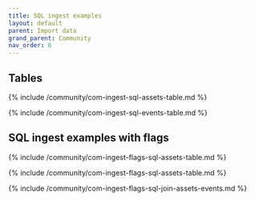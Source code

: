 ```yaml
---
title: SQL ingest examples
layout: default
parent: Import data
grand_parent: Community
nav_order: 6
---
```


## Tables

{% include /community/com-ingest-sql-assets-table.md %}

{% include /community/com-ingest-sql-events-table.md %}

## SQL ingest examples with flags

{% include /community/com-ingest-flags-sql-assets-table.md %}

{% include /community/com-ingest-flags-sql-assets-table.md %}

{% include /community/com-ingest-flags-sql-join-assets-events.md %}
